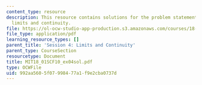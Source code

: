 ```yaml
---
content_type: resource
description: This resource contains solutions for the problem statements related to
  limits and continuity.
file: https://ol-ocw-studio-app-production.s3.amazonaws.com/courses/18-01sc-single-variable-calculus-fall-2010/992aa5605f07998477a1f9e2cba0737d_MIT18_01SCF10_ex04sol.pdf
file_type: application/pdf
learning_resource_types: []
parent_title: 'Session 4: Limits and Continuity'
parent_type: CourseSection
resourcetype: Document
title: MIT18_01SCF10_ex04sol.pdf
type: OCWFile
uid: 992aa560-5f07-9984-77a1-f9e2cba0737d
---
```

